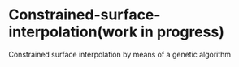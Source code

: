 # Constrained-surface-interpolation(work in progress)
Constrained surface interpolation by means of a genetic algorithm
